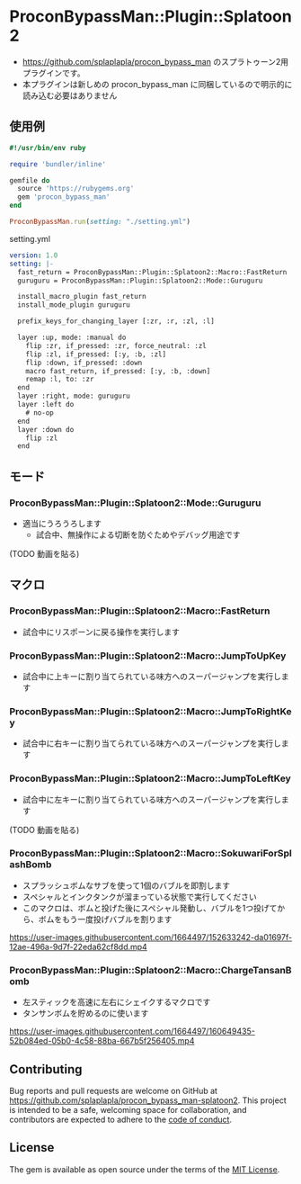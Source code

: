# ProconBypassMan::Plugin::Splatoon2

* https://github.com/splaplapla/procon_bypass_man のスプラトゥーン2用プラグインです。
* 本プラグインは新しめの procon_bypass_man に同梱しているので明示的に読み込む必要はありません

## 使用例

```ruby
#!/usr/bin/env ruby

require 'bundler/inline'

gemfile do
  source 'https://rubygems.org'
  gem 'procon_bypass_man'
end

ProconBypassMan.run(setting: "./setting.yml")
```

setting.yml

```yaml
version: 1.0
setting: |-
  fast_return = ProconBypassMan::Plugin::Splatoon2::Macro::FastReturn
  guruguru = ProconBypassMan::Plugin::Splatoon2::Mode::Guruguru

  install_macro_plugin fast_return
  install_mode_plugin guruguru

  prefix_keys_for_changing_layer [:zr, :r, :zl, :l]

  layer :up, mode: :manual do
    flip :zr, if_pressed: :zr, force_neutral: :zl
    flip :zl, if_pressed: [:y, :b, :zl]
    flip :down, if_pressed: :down
    macro fast_return, if_pressed: [:y, :b, :down]
    remap :l, to: :zr
  end
  layer :right, mode: guruguru
  layer :left do
    # no-op
  end
  layer :down do
    flip :zl
  end
```

## モード
### ProconBypassMan::Plugin::Splatoon2::Mode::Guruguru
* 適当にうろうろします
  * 試合中、無操作による切断を防ぐためやデバッグ用途です

(TODO 動画を貼る)

## マクロ
### ProconBypassMan::Plugin::Splatoon2::Macro::FastReturn
* 試合中にリスポーンに戻る操作を実行します

### ProconBypassMan::Plugin::Splatoon2::Macro::JumpToUpKey
* 試合中に上キーに割り当てられている味方へのスーパージャンプを実行します

### ProconBypassMan::Plugin::Splatoon2::Macro::JumpToRightKey
* 試合中に右キーに割り当てられている味方へのスーパージャンプを実行します

### ProconBypassMan::Plugin::Splatoon2::Macro::JumpToLeftKey
* 試合中に左キーに割り当てられている味方へのスーパージャンプを実行します

(TODO 動画を貼る)

### ProconBypassMan::Plugin::Splatoon2::Macro::SokuwariForSplashBomb
* スプラッシュボムなサブを使って1個のバブルを即割します
* スペシャルとインクタンクが溜まっている状態で実行してください
* このマクロは、ボムと投げた後にスペシャル発動し、バブルを1つ投げてから、ボムをもう一度投げバブルを割ります

https://user-images.githubusercontent.com/1664497/152633242-da01697f-12ae-496a-9d7f-22eda62cf8dd.mp4

### ProconBypassMan::Plugin::Splatoon2::Macro::ChargeTansanBomb
* 左スティックを高速に左右にシェイクするマクロです
* タンサンボムを貯めるのに使います

https://user-images.githubusercontent.com/1664497/160649435-52b084ed-05b0-4c58-88ba-667b5f256405.mp4

## Contributing

Bug reports and pull requests are welcome on GitHub at https://github.com/splaplapla/procon_bypass_man-splatoon2. This project is intended to be a safe, welcoming space for collaboration, and contributors are expected to adhere to the [code of conduct](https://github.com/splaplapla/procon_bypass_man-splatoon2/blob/master/CODE_OF_CONDUCT.md).

## License

The gem is available as open source under the terms of the [MIT License](https://opensource.org/licenses/MIT).
